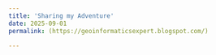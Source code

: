 ```yaml
---
title: 'Sharing my Adventure'
date: 2025-09-01 
permalink: (https://geoinformaticsexpert.blogspot.com/)

---
```


